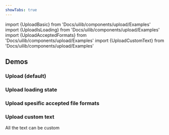```yaml
---
showTabs: true
---
```


import {UploadBasic} from 'Docs/uilib/components/upload/Examples'
import {UploadIsLoading} from 'Docs/uilib/components/upload/Examples'
import {UploadAcceptedFormats} from 'Docs/uilib/components/upload/Examples'
import {UploadCustomText} from 'Docs/uilib/components/upload/Examples'

## Demos

### Upload (default)


<UploadBasic />

### Upload loading state

<UploadIsLoading />


### Upload spesific accepted file formats

<UploadAcceptedFormats />


### Upload custom text

All the text can be custom

<UploadCustomText />



